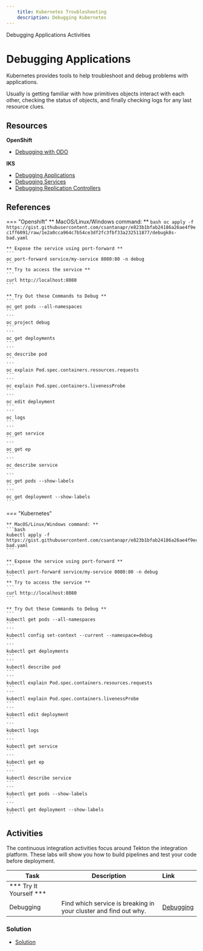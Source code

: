 ```yaml
---
    title: Kubernetes Troubleshooting
    description: Debugging Kubernetes
---
```


<AnchorLinks small>
  <AnchorLink>Debugging Applications</AnchorLink>
  <AnchorLink>Activities</AnchorLink>
</AnchorLinks>


# Debugging Applications

Kubernetes provides tools to help troubleshoot and debug problems with applications.

Usually is getting familiar with how primitives objects interact with each other, checking the status of objects, and finally checking logs for any last resource clues.

## Resources

**OpenShift**
- [Debugging with ODO](https://odo.dev/docs/user-guides/advanced/debugging-with-openshift-toolkit)

**IKS**
- [Debugging Applications](https://kubernetes.io/docs/tasks/debug-application-cluster/debug-application/)
- [Debugging Services](https://kubernetes.io/docs/tasks/debug-application-cluster/debug-service/)
- [Debugging Replication Controllers](https://kubernetes.io/docs/tasks/debug-application-cluster/debug-pod-replication-controller/)


## References

=== "Openshift"
    ** MacOS/Linux/Windows command: **
    ```bash
    oc apply -f https://gist.githubusercontent.com/csantanapr/e823b1bfab24186a26ae4f9ec1ff6091/raw/1e2a0cca964c7b54ce3df2fc3fbf33a232511877/debugk8s-bad.yaml
    ```

    ** Expose the service using port-forward **
    ```
    oc port-forward service/my-service 8080:80 -n debug
    ```
    ** Try to access the service **
    ```
    curl http://localhost:8080
    ```

    ** Try Out these Commands to Debug **
    ```
    oc get pods --all-namespaces
    ```
    ```
    oc project debug
    ```
    ```
    oc get deployments
    ```
    ```
    oc describe pod
    ```
    ```
    oc explain Pod.spec.containers.resources.requests
    ```
    ```
    oc explain Pod.spec.containers.livenessProbe
    ```
    ```
    oc edit deployment
    ```
    ```
    oc logs
    ```
    ```
    oc get service
    ```
    ```
    oc get ep
    ```
    ```
    oc describe service
    ```
    ```
    oc get pods --show-labels
    ```
    ```
    oc get deployment --show-labels
    ```

=== "Kubernetes"

    ** MacOS/Linux/Windows command: **
    ```bash
    kubectl apply -f https://gist.githubusercontent.com/csantanapr/e823b1bfab24186a26ae4f9ec1ff6091/raw/1e2a0cca964c7b54ce3df2fc3fbf33a232511877/debugk8s-bad.yaml
    ```

    ** Expose the service using port-forward **
    ```
    kubectl port-forward service/my-service 8080:80 -n debug
    ```
    ** Try to access the service **
    ```
    curl http://localhost:8080
    ```

    ** Try Out these Commands to Debug **
    ```
    kubectl get pods --all-namespaces
    ```
    ```
    kubectl config set-context --current --namespace=debug
    ```
    ```
    kubectl get deployments
    ```
    ```
    kubectl describe pod
    ```
    ```
    kubectl explain Pod.spec.containers.resources.requests
    ```
    ```
    kubectl explain Pod.spec.containers.livenessProbe
    ```
    ```
    kubectl edit deployment
    ```
    ```
    kubectl logs
    ```
    ```
    kubectl get service
    ```
    ```
    kubectl get ep
    ```
    ```
    kubectl describe service
    ```
    ```
    kubectl get pods --show-labels
    ```
    ```
    kubectl get deployment --show-labels
    ```


## Activities

The continuous integration activities focus around Tekton the integration platform. These labs will show you how to build pipelines and test your code before deployment.

| Task                            | Description         | Link        |
| --------------------------------| ------------------  |:----------- |
| *** Try It Yourself ***                         |         |         | 
| Debugging | Find which service is breaking in your cluster and find out why.  | [Debugging](../kube-overview/activities/labs/lab5) | 30 min |

### Solution
- [Solution](https://gist.github.com/csantanapr/e823b1bfab24186a26ae4f9ec1ff6091#file-debugk8s-yaml)

